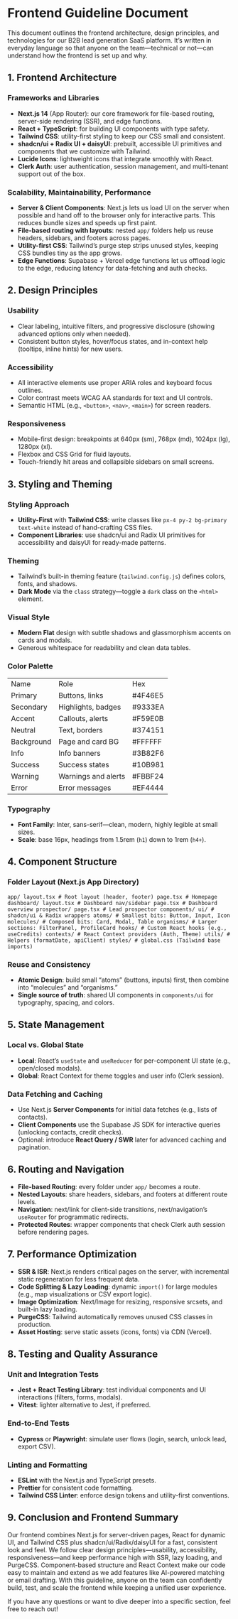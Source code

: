 # Frontend Guideline Document

This document outlines the frontend architecture, design principles, and technologies for our B2B lead generation SaaS platform. It’s written in everyday language so that anyone on the team—technical or not—can understand how the frontend is set up and why.

## 1. Frontend Architecture

### Frameworks and Libraries

*   **Next.js 14** (App Router): our core framework for file-based routing, server-side rendering (SSR), and edge functions.
*   **React + TypeScript**: for building UI components with type safety.
*   **Tailwind CSS**: utility-first styling to keep our CSS small and consistent.
*   **shadcn/ui + Radix UI + daisyUI**: prebuilt, accessible UI primitives and components that we customize with Tailwind.
*   **Lucide Icons**: lightweight icons that integrate smoothly with React.
*   **Clerk Auth**: user authentication, session management, and multi-tenant support out of the box.

### Scalability, Maintainability, Performance

*   **Server & Client Components**: Next.js lets us load UI on the server when possible and hand off to the browser only for interactive parts. This reduces bundle sizes and speeds up first paint.
*   **File-based routing with layouts**: nested `app/` folders help us reuse headers, sidebars, and footers across pages.
*   **Utility-first CSS**: Tailwind’s purge step strips unused styles, keeping CSS bundles tiny as the app grows.
*   **Edge Functions**: Supabase + Vercel edge functions let us offload logic to the edge, reducing latency for data-fetching and auth checks.

## 2. Design Principles

### Usability

*   Clear labeling, intuitive filters, and progressive disclosure (showing advanced options only when needed).
*   Consistent button styles, hover/focus states, and in-context help (tooltips, inline hints) for new users.

### Accessibility

*   All interactive elements use proper ARIA roles and keyboard focus outlines.
*   Color contrast meets WCAG AA standards for text and UI controls.
*   Semantic HTML (e.g., `<button>`, `<nav>`, `<main>`) for screen readers.

### Responsiveness

*   Mobile-first design: breakpoints at 640px (sm), 768px (md), 1024px (lg), 1280px (xl).
*   Flexbox and CSS Grid for fluid layouts.
*   Touch-friendly hit areas and collapsible sidebars on small screens.

## 3. Styling and Theming

### Styling Approach

*   **Utility-First** with **Tailwind CSS**: write classes like `px-4 py-2 bg-primary text-white` instead of hand-crafting CSS files.
*   **Component Libraries**: use shadcn/ui and Radix UI primitives for accessibility and daisyUI for ready-made patterns.

### Theming

*   Tailwind’s built-in theming feature (`tailwind.config.js`) defines colors, fonts, and shadows.
*   **Dark Mode** via the `class` strategy—toggle a `dark` class on the `<html>` element.

### Visual Style

*   **Modern Flat** design with subtle shadows and glassmorphism accents on cards and modals.
*   Generous whitespace for readability and clean data tables.

### Color Palette

|            |                     |         |
| ---------- | ------------------- | ------- |
| Name       | Role                | Hex     |
| Primary    | Buttons, links      | #4F46E5 |
| Secondary  | Highlights, badges  | #9333EA |
| Accent     | Callouts, alerts    | #F59E0B |
| Neutral    | Text, borders       | #374151 |
| Background | Page and card BG    | #FFFFFF |
| Info       | Info banners        | #3B82F6 |
| Success    | Success states      | #10B981 |
| Warning    | Warnings and alerts | #FBBF24 |
| Error      | Error messages      | #EF4444 |

### Typography

*   **Font Family**: Inter, sans-serif—clean, modern, highly legible at small sizes.
*   **Scale**: base 16px, headings from 1.5rem (`h1`) down to 1rem (`h4+`).

## 4. Component Structure

### Folder Layout (Next.js App Directory)

`app/ layout.tsx # Root layout (header, footer) page.tsx # Homepage dashboard/ layout.tsx # Dashboard nav/sidebar page.tsx # Dashboard overview prospector/ page.tsx # Lead prospector components/ ui/ # shadcn/ui & Radix wrappers atoms/ # Smallest bits: Button, Input, Icon molecules/ # Composed bits: Card, Modal, Table organisms/ # Larger sections: FilterPanel, ProfileCard hooks/ # Custom React hooks (e.g., useCredits) contexts/ # React Context providers (Auth, Theme) utils/ # Helpers (formatDate, apiClient) styles/ # global.css (Tailwind base imports)`

### Reuse and Consistency

*   **Atomic Design**: build small “atoms” (buttons, inputs) first, then combine into “molecules” and “organisms.”
*   **Single source of truth**: shared UI components in `components/ui` for typography, spacing, and colors.

## 5. State Management

### Local vs. Global State

*   **Local**: React’s `useState` and `useReducer` for per-component UI state (e.g., open/closed modals).
*   **Global**: React Context for theme toggles and user info (Clerk session).

### Data Fetching and Caching

*   Use Next.js **Server Components** for initial data fetches (e.g., lists of contacts).
*   **Client Components** use the Supabase JS SDK for interactive queries (unlocking contacts, credit checks).
*   Optional: introduce **React Query / SWR** later for advanced caching and pagination.

## 6. Routing and Navigation

*   **File-based Routing**: every folder under `app/` becomes a route.
*   **Nested Layouts**: share headers, sidebars, and footers at different route levels.
*   **Navigation**: next/link for client-side transitions, next/navigation’s `useRouter` for programmatic redirects.
*   **Protected Routes**: wrapper components that check Clerk auth session before rendering pages.

## 7. Performance Optimization

*   **SSR & ISR**: Next.js renders critical pages on the server, with incremental static regeneration for less frequent data.
*   **Code Splitting & Lazy Loading**: dynamic `import()` for large modules (e.g., map visualizations or CSV export logic).
*   **Image Optimization**: Next/Image for resizing, responsive srcsets, and built-in lazy loading.
*   **PurgeCSS**: Tailwind automatically removes unused CSS classes in production.
*   **Asset Hosting**: serve static assets (icons, fonts) via CDN (Vercel).

## 8. Testing and Quality Assurance

### Unit and Integration Tests

*   **Jest + React Testing Library**: test individual components and UI interactions (filters, forms, modals).
*   **Vitest**: lighter alternative to Jest, if preferred.

### End-to-End Tests

*   **Cypress** or **Playwright**: simulate user flows (login, search, unlock lead, export CSV).

### Linting and Formatting

*   **ESLint** with the Next.js and TypeScript presets.
*   **Prettier** for consistent code formatting.
*   **Tailwind CSS Linter**: enforce design tokens and utility-first conventions.

## 9. Conclusion and Frontend Summary

Our frontend combines Next.js for server-driven pages, React for dynamic UI, and Tailwind CSS plus shadcn/ui/Radix/daisyUI for a fast, consistent look and feel. We follow clear design principles—usability, accessibility, responsiveness—and keep performance high with SSR, lazy loading, and PurgeCSS. Component-based structure and React Context make our code easy to maintain and extend as we add features like AI-powered matching or email drafting. With this guideline, anyone on the team can confidently build, test, and scale the frontend while keeping a unified user experience.

If you have any questions or want to dive deeper into a specific section, feel free to reach out!
